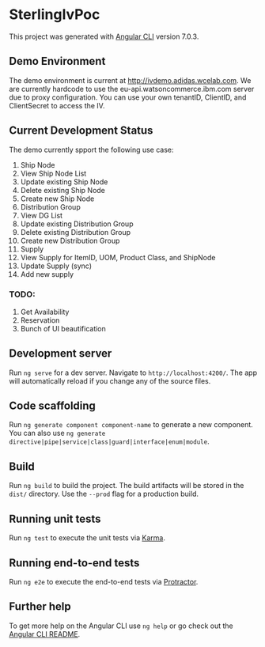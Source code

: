 # SterlingIvPoc

This project was generated with [Angular CLI](https://github.com/angular/angular-cli) version 7.0.3.

## Demo Environment

The demo environment is current at http://ivdemo.adidas.wcelab.com. We are currently hardcode to use the eu-api.watsoncommerce.ibm.com server due to proxy configuration. You can use your own tenantID, ClientID, and ClientSecret to access the IV. 

## Current Development Status

The demo currently spport the following use case:

1. Ship Node
  1. View Ship Node List
  1. Update existing Ship Node
  1. Delete existing Ship Node
  1. Create new Ship Node
1. Distribution Group
  1. View DG List
  1. Update existing Distribution Group
  1. Delete existing Distribution Group
  1. Create new Distribution Group
1. Supply
  1. View Supply for ItemID, UOM, Product Class, and ShipNode
  2. Update Supply (sync)
  3. Add new supply

### TODO:

1. Get Availability
1. Reservation
1. Bunch of UI beautification

## Development server

Run `ng serve` for a dev server. Navigate to `http://localhost:4200/`. The app will automatically reload if you change any of the source files.

## Code scaffolding

Run `ng generate component component-name` to generate a new component. You can also use `ng generate directive|pipe|service|class|guard|interface|enum|module`.

## Build

Run `ng build` to build the project. The build artifacts will be stored in the `dist/` directory. Use the `--prod` flag for a production build.

## Running unit tests

Run `ng test` to execute the unit tests via [Karma](https://karma-runner.github.io).

## Running end-to-end tests

Run `ng e2e` to execute the end-to-end tests via [Protractor](http://www.protractortest.org/).

## Further help

To get more help on the Angular CLI use `ng help` or go check out the [Angular CLI README](https://github.com/angular/angular-cli/blob/master/README.md).
